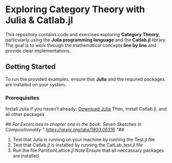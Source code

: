 # Exploring Category Theory with Julia & Catlab.jl

This repository contains code and exercises exploring **Category Theory**, particularly using the **Julia programming language** and the **Catlab.jl** library. The goal is to work through the mathematical concepts **line by line** and provide clear implementations.

## Getting Started

To run the provided examples, ensure that **Julia** and the required packages are installed on your system.

### Prerequisites
Install Julia if you haven’t already: [Download Julia](https://julialang.org/downloads/)
Then, install Catlab.jl, and all other packages

_## For Excercises in chapter one in the book: Seven Sketches in Compositionality " https://arxiv.org/abs/1803.05316 "##_
  1. Test that Julia is running on your machine by running the Test.jl file
  3. Test that Catlab.jl is installed by running the CatLab_test.jl file
  4. Run the file PartitionLattice.jl
  *Note* Ensure that all neccassary packages are installed
